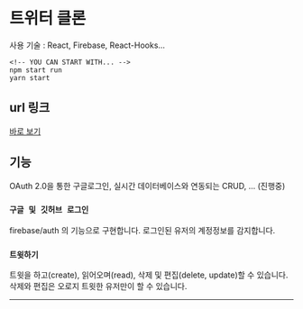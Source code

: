 # 트위터 클론

사용 기술 : React, Firebase, React-Hooks...

```
<!-- YOU CAN START WITH... -->
npm start run
yarn start
```

## url 링크

<a href="https://dddieon.github.io/nwitter/#/">바로 보기</a>

## 기능

OAuth 2.0을 통한 구글로그인, 실시간 데이터베이스와 연동되는 CRUD, ... (진행중)

### `구글 및 깃허브 로그인`

firebase/auth 의 기능으로 구현합니다.
로그인된 유저의 계정정보를 감지합니다.

### `트윗하기`

트윗을 하고(create), 읽어오며(read), 삭제 및 편집(delete, update)할 수 있습니다.<br />
삭제와 편집은 오로지 트윗한 유저만이 할 수 있습니다.<br />

<hr>

